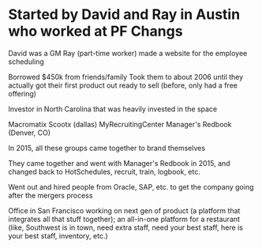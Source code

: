 # Started by David and Ray in Austin who worked at PF Changs

David was a GM
Ray (part-time worker) made a website for the employee scheduling

Borrowed $450k from friends/family
Took them to about 2006 until they actually got their first product out
ready to sell (before, only had a free offering)

Investor in North Carolina that was heavily invested in the space

Macromatix
Scootx (dallas)
MyRecruitingCenter
Manager's Redbook (Denver, CO)

In 2015, all these groups came together to brand themselves

They came together and went with Manager's Redbook in 2015, and changed back to
HotSchedules, recruit, train, logbook, etc.

Went out and hired people from Oracle, SAP, etc. to get the company going after
the mergers process

Office in San Francisco working on next gen of product (a platform that
integrates all that stuff together); an all-in-one platform for a
restaurant (like, Southwest is in town, need extra staff, need your best staff,
here is your best staff, inventory, etc.)
